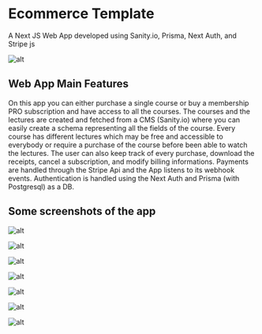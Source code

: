 # Ecommerce Template

A Next JS Web App developed using Sanity.io, Prisma, Next Auth, and Stripe js

![alt](https://res.cloudinary.com/lofortecoding/image/upload/v1649382033/Ecommerce%20Template/Screen_Shot_2022-04-07_at_9.36.49_pm_jf1cl8.png)

## Web App Main Features
On this app you can either purchase a single course or buy a membership PRO subscription and have access to all the courses. The courses and the lectures are created and fetched from a CMS (Sanity.io) where you can easily create a schema representing all the fields of the course. Every course has different lectures which may be free and accessible to everybody or require a purchase of the course before been able to watch the lectures.
The user can also keep track of every purchase, download the receipts, cancel a subscription, and modify billing informations.
Payments are handled through the Stripe Api and the App listens to its webhook events.
Authentication is handled using the Next Auth and Prisma (with Postgresql) as a DB.

## Some screenshots of the app

![alt](https://res.cloudinary.com/lofortecoding/image/upload/v1649382033/Ecommerce%20Template/Screen_Shot_2022-04-07_at_9.36.49_pm_jf1cl8.png)

![alt](https://res.cloudinary.com/lofortecoding/image/upload/v1649382033/Ecommerce%20Template/Screen_Shot_2022-04-07_at_9.37.12_pm_p3oevi.png)

![alt](https://res.cloudinary.com/lofortecoding/image/upload/v1649382033/Ecommerce%20Template/Screen_Shot_2022-04-07_at_9.37.41_pm_biqyet.png)

![alt](https://res.cloudinary.com/lofortecoding/image/upload/v1649382033/Ecommerce%20Template/Screen_Shot_2022-04-07_at_9.39.25_pm_vcemwl.png)

![alt](https://res.cloudinary.com/lofortecoding/image/upload/v1649382033/Ecommerce%20Template/Screen_Shot_2022-04-07_at_9.38.45_pm_gawnfr.png)

![alt](https://res.cloudinary.com/lofortecoding/image/upload/v1649382033/Ecommerce%20Template/Screen_Shot_2022-04-07_at_9.38.18_pm_mfpeix.png)

![alt](https://res.cloudinary.com/lofortecoding/image/upload/v1649382034/Ecommerce%20Template/Screen_Shot_2022-04-07_at_9.38.01_pm_pufjhx.png)

